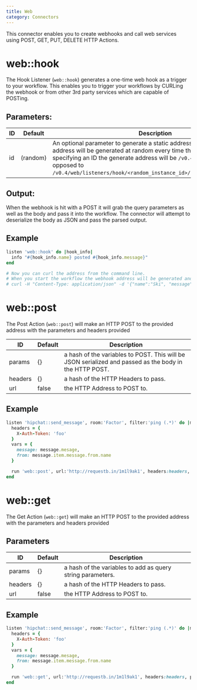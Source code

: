 ```yaml
---
title: Web
category: Connectors
---
```

This connector enables you to create webhooks and call web services using POST, GET, PUT, DELETE HTTP Actions.

# web::hook
The Hook Listener (`web::hook`) generates a one-time web hook as a trigger to your workflow. This enables you to trigger your workflows by CURLing the webhook or from other 3rd party services which are capable of POSTing.

## Parameters:

ID | Default | Description
--- | ------- | -----------
id | (random) | An optional parameter to generate a static address. By default the hook address will be generated at random every time this is restarted. By specifying an ID the generate address will be `/v0.4/hooks/<hook_id>` as opposed to `/v0.4/web/listeners/hook/<random_instance_id>/hooks/<random_hook_id>`.

## Output:
When the webhook is hit with a POST it will grab the query parameters as well as the body and pass it into the workflow. The connector will attempt to deserialize the body as JSON and pass the parsed output. 

## Example
```ruby
listen 'web::hook' do |hook_info|
  info "#{hook_info.name} posted #{hook_info.message}"
end

# Now you can curl the address from the command line.
# When you start the workflow the webhook address will be generated and displayed in the output.
# curl -H "Content-Type: application/json" -d '{"name":"Ski", "message":"hello"}' https://...
```


# web::post
The Post Action (`web::post`) will make an HTTP POST to the provided address with the parameters and headers provided

ID | Default | Description
--- | ------- | -----------
params | {} | a hash of the variables to POST. This will be JSON serialized and passed as the body in the HTTP POST.
headers | {} | a hash of the HTTP Headers to pass.
url | false | the HTTP Address to POST to.


## Example
```ruby
listen 'hipchat::send_message', room:'Factor', filter:'ping (.*)' do |message|
  headers = {
    X-Auth-Token: 'foo'
  }
  vars = {
    message: message.mesage,
    from: message.item.message.from.name
  }

  run 'web::post', url:'http://requestb.in/1m1l9ak1', headers:headers, params:vars
end
```

# web::get
The Get Action (`web::get`) will make an HTTP POST to the provided address with the parameters and headers provided

## Parameters

ID | Default | Description
--- | ------- | -----------
params | {} | a hash of the variables to add as query string parameters.
headers | {} | a hash of the HTTP Headers to pass.
url | false | the HTTP Address to POST to.


## Example
```ruby
listen 'hipchat::send_message', room:'Factor', filter:'ping (.*)' do |message|
  headers = {
    X-Auth-Token: 'foo'
  }
  vars = {
    message: message.mesage,
    from: message.item.message.from.name
  }

  run 'web::get', url:'http://requestb.in/1m1l9ak1', headers:headers, params:vars
end
```